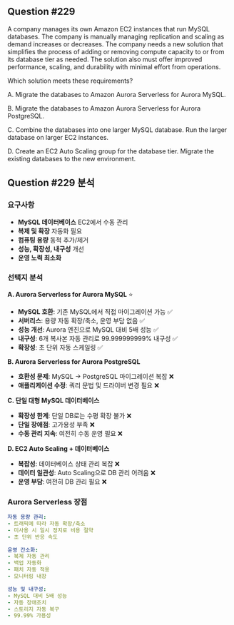 ## Question #229
A company manages its own Amazon EC2 instances that run MySQL databases. 
The company is manually managing replication and scaling as demand increases or decreases. 
The company needs a new solution that simplifies the process of adding or removing compute capacity to or from its database tier as needed. 
The solution also must offer improved performance, scaling, and durability with minimal effort from operations.

Which solution meets these requirements?

A. Migrate the databases to Amazon Aurora Serverless for Aurora MySQL.

B. Migrate the databases to Amazon Aurora Serverless for Aurora PostgreSQL.

C. Combine the databases into one larger MySQL database. Run the larger database on larger EC2 instances.

D. Create an EC2 Auto Scaling group for the database tier. Migrate the existing databases to the new environment.

## Question #229 분석

### 요구사항
- **MySQL 데이터베이스** EC2에서 수동 관리
- **복제 및 확장** 자동화 필요
- **컴퓨팅 용량** 동적 추가/제거
- **성능, 확장성, 내구성** 개선
- **운영 노력 최소화**

### 선택지 분석

**A. Aurora Serverless for Aurora MySQL** ⭐
- **MySQL 호환**: 기존 MySQL에서 직접 마이그레이션 가능 ✅
- **서버리스**: 용량 자동 확장/축소, 운영 부담 없음 ✅
- **성능 개선**: Aurora 엔진으로 MySQL 대비 5배 성능 ✅
- **내구성**: 6개 복사본 자동 관리로 99.999999999% 내구성 ✅
- **확장성**: 초 단위 자동 스케일링 ✅

**B. Aurora Serverless for Aurora PostgreSQL**
- **호환성 문제**: MySQL → PostgreSQL 마이그레이션 복잡 ❌
- **애플리케이션 수정**: 쿼리 문법 및 드라이버 변경 필요 ❌

**C. 단일 대형 MySQL 데이터베이스**
- **확장성 한계**: 단일 DB로는 수평 확장 불가 ❌
- **단일 장애점**: 고가용성 부족 ❌
- **수동 관리 지속**: 여전히 수동 운영 필요 ❌

**D. EC2 Auto Scaling + 데이터베이스**
- **복잡성**: 데이터베이스 상태 관리 복잡 ❌
- **데이터 일관성**: Auto Scaling으로 DB 관리 어려움 ❌
- **운영 부담**: 여전히 DB 관리 필요 ❌

### Aurora Serverless 장점

```yaml
자동 용량 관리:
- 트래픽에 따라 자동 확장/축소
- 미사용 시 일시 정지로 비용 절약
- 초 단위 반응 속도

운영 간소화:
- 복제 자동 관리
- 백업 자동화
- 패치 자동 적용
- 모니터링 내장

성능 및 내구성:
- MySQL 대비 5배 성능
- 자동 장애조치
- 스토리지 자동 복구
- 99.99% 가용성
```
